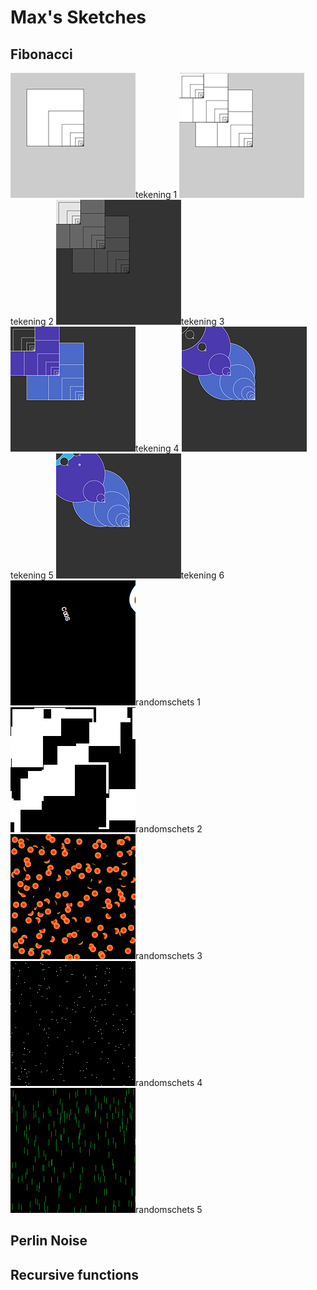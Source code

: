 # Max's Sketches

## Fibonacci
![](Max/fib_01.png)tekening 1
![](Max/fib_02.png)tekening 2
![](Max/fib_03.png)tekening 3
![](Max/fib_04.png)tekening 4
![](Max/fib_05.png)tekening 5
![](Max/fib_06.png)tekening 6
![](Max/schets_random_01.png)randomschets 1
![](Max/schets_random_02.png)randomschets 2
![](Max/schets_random_03.png)randomschets 3
![](Max/schets_random_04.png)randomschets 4
![](Max/schets_random_05.png)randomschets 5


## Perlin Noise

## Recursive functions
            
